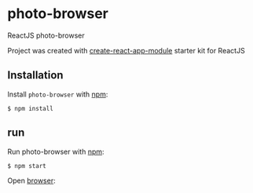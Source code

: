 # photo-browser
ReactJS photo-browser

Project was created with [create-react-app-module](https://www.npmjs.com/package/create-react-app-module) starter kit for ReactJS

## Installation

Install `photo-browser` with [npm](https://www.npmjs.com/):

```
$ npm install
```

## run

Run photo-browser with [npm](https://www.npmjs.com/):

```
$ npm start
```

Open [browser](http://localhost:3000/):
